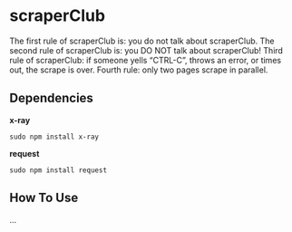 # scraperClub
The first rule of scraperClub is: you do not talk about scraperClub. The second rule of scraperClub is: you DO NOT talk about scraperClub! Third rule of scraperClub: if someone yells “CTRL-C”, throws an error, or times out, the scrape is over. Fourth rule: only two pages scrape in parallel.
## Dependencies
<b>x-ray</b>

	sudo npm install x-ray

<b>request</b>

	sudo npm install request

## How To Use


...

